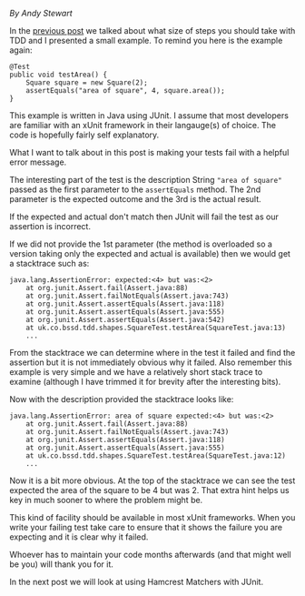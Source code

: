 *By Andy Stewart*

In the [previous post](http://thedevengers.com/tdd-how-small-should-your-steps-be/) we talked about what size of steps you should take with TDD and I presented a small example. To remind you here is the example again:

    @Test
    public void testArea() {
        Square square = new Square(2);
        assertEquals("area of square", 4, square.area());
    }
    
This example is written in Java using JUnit. I assume that most developers are familiar with an xUnit framework in their langauge(s) of choice. The code is hopefully fairly self explanatory. 

What I want to talk about in this post is making your tests fail with a helpful error message. 

The interesting part of the test is the description String `"area of square"` passed as the first parameter to the `assertEquals` method. The 2nd parameter is the expected outcome and the 3rd is the actual result. 

If the expected and actual don't match then JUnit will fail the test as our assertion is incorrect. 

If we did not provide the 1st parameter (the method is overloaded so a version taking only the expected and actual is available) then we would get a stacktrace such as:

    java.lang.AssertionError: expected:<4> but was:<2>
	    at org.junit.Assert.fail(Assert.java:88)
	    at org.junit.Assert.failNotEquals(Assert.java:743)
	    at org.junit.Assert.assertEquals(Assert.java:118)
	    at org.junit.Assert.assertEquals(Assert.java:555)
	    at org.junit.Assert.assertEquals(Assert.java:542)
	    at uk.co.bssd.tdd.shapes.SquareTest.testArea(SquareTest.java:13)
        ...

From the stacktrace we can determine where in the test it failed and find the assertion but it is not immediately obvious why it failed. Also remember this example is very simple and we have a relatively short stack trace to examine (although I have trimmed it for brevity after the interesting bits). 

Now with the description provided the stacktrace looks like:

    java.lang.AssertionError: area of square expected:<4> but was:<2>
	    at org.junit.Assert.fail(Assert.java:88)
	    at org.junit.Assert.failNotEquals(Assert.java:743)
	    at org.junit.Assert.assertEquals(Assert.java:118)
	    at org.junit.Assert.assertEquals(Assert.java:555)
	    at uk.co.bssd.tdd.shapes.SquareTest.testArea(SquareTest.java:12)
	    ...

Now it is a bit more obvious. At the top of the stacktrace we can see the test expected the area of the square to be 4 but was 2. That extra hint helps us key in much sooner to where the problem might be.

This kind of facility should be available in most xUnit frameworks. When you write your failing test take care to ensure that it shows the failure you are expecting and it is clear why it failed. 

Whoever has to maintain your code months afterwards (and that might well be you) will thank you for it.

In the next post we will look at using Hamcrest Matchers with JUnit.